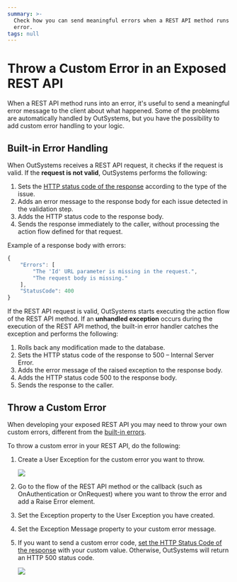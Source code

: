```yaml
---
summary: >-
  Check how you can send meaningful errors when a REST API method runs into an
  error.
tags: null
---
```


# Throw a Custom Error in an Exposed REST API

When a REST API method runs into an error, it's useful to send a meaningful error message to the client about what happened. Some of the problems are automatically handled by OutSystems, but you have the possibility to add custom error handling to your logic.

## Built-in Error Handling

When OutSystems receives a REST API request, it checks if the request is valid. If the **request is not valid**, OutSystems performs the following:

1. Sets the [HTTP status code of the response](https://github.com/danielmarquespt/docs-product/tree/e7ea3f444d5129dab245c69ab72ae091554bc4fb/src/ref/extensibility-and-integration/rest-apis/exposed-rest-api/built-in-http-status-codes.md%3E) according to the type of the issue. 
2. Adds an error message to the response body for each issue detected in the validation step. 
3. Adds the HTTP status code to the response body. 
4. Sends the response immediately to the caller, without processing the action flow defined for that request. 

Example of a response body with errors:

```javascript
{
    "Errors": [
        "The 'Id' URL parameter is missing in the request.",
        "The request body is missing."
    ],
    "StatusCode": 400
}
```

If the REST API request is valid, OutSystems starts executing the action flow of the REST API method. If an **unhandled exception** occurs during the execution of the REST API method, the built-in error handler catches the exception and performs the following:

1. Rolls back any modification made to the database. 
2. Sets the HTTP status code of the response to 500 – Internal Server Error. 
3. Adds the error message of the raised exception to the response body. 
4. Adds the HTTP status code 500 to the response body. 
5. Sends the response to the caller. 

## Throw a Custom Error

When developing your exposed REST API you may need to throw your own custom errors, different from the [built-in errors](https://github.com/danielmarquespt/docs-product/tree/e7ea3f444d5129dab245c69ab72ae091554bc4fb/src/ref/extensibility-and-integration/rest-apis/exposed-rest-api/built-in-http-status-codes.md%3E).

To throw a custom error in your REST API, do the following:

1. Create a User Exception for the custom error you want to throw.

   ![](../../../../.gitbook/assets/ss-rest-add-custom-error-1.png)

2. Go to the flow of the REST API method or the callback \(such as OnAuthentication or OnRequest\) where you want to throw the error and add a Raise Error element.
3. Set the Exception property to the User Exception you have created.
4. Set the Exception Message property to your custom error message.
5. If you want to send a custom error code, [set the HTTP Status Code of the response](https://github.com/danielmarquespt/docs-product/tree/e7ea3f444d5129dab245c69ab72ae091554bc4fb/src/extensibility-and-integration/rest/expose-rest-apis/change-the-http-status-code-of-a-rest-api.md%3E) with your custom value. Otherwise, OutSystems will return an HTTP 500 status code.

   ![](../../../../.gitbook/assets/ss-rest-add-custom-error-2.png)

